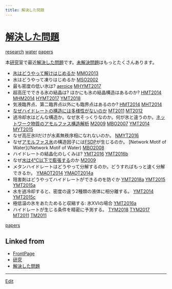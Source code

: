 ```yaml
---
title: 解決した問題
---
```

# [解決した問題](/解決した問題)

[research](/research) [water](/water) [papers](/papers) 

本[研究](/研究)室で最近[解決した問題](/解決した問題)です。[未解決問題](/未解決問題)はもっとたくさんあります。




* [氷はどうやって解けはじめるか](/氷はどうやって解けはじめるか) [MMO2013](/MMO2013)
* 水はどうやって凍りはじめるか [MSO2002](/MSO2002)
* 最も密度の低い氷は? 	[aeroice](/aeroice) [MHYMT2017](/MHYMT2017)
* 超高圧でできる氷の結晶は? ほかにも氷の結晶構造はあるのか? [HMT2014](/HMT2014) [MHM2014](/MHM2014) [HYMT2017](/HYMT2017) [YMT2018](/YMT2018)
* 気液臨界点、第二臨界点以外にも臨界点はあるのか? 		[HMT2014](/HMT2014) [MHT2014](/MHT2014)
* [なぜハイドレートの構造には多様性がないのか](/なぜハイドレートの構造には多様性がないのか) [MT2011](/MT2011) [MT2012](/MT2012)
* 過冷却水はどんな構造か。なぜ氷そっくりなのか。何が氷と違うのか。[ネットワーク物質のアモルファス構造解析](/ネットワーク物質のアモルファス構造解析) [M2009](/M2009) [MBO2007](/MBO2007) [YMT2014](/YMT2014) [MYT2015](/MYT2015)
* なぜ高圧氷IIだけが水素無秩序相になれないのか。 [NMYT2016](/NMYT2016)
* なぜ[アモルファス氷](/アモルファス氷)の構造因子には[FSDP](/FSDP)が生じるのか。	[Network Motif of Water](/Network Motif of Water) [MBO2008](/MBO2008)
* ハイドレートの結晶化のしくみは?	[YMT2016](/YMT2016) [YMT2016b](/YMT2016b)
* なぜ[水は4℃以下で膨張する](/水は4℃以下で膨張する)のか [M2009](/M2009)
* メタンハイドレートはどうやって分解するのか。どうすればもっと速く分解できるか。	[YMAOT2014](/YMAOT2014) [YMAOT2014a](/YMAOT2014a)
* 阻害剤はどうやってハイドレートができるのを防ぐか [YMT2018a](/YMT2018a) [YMT2015](/YMT2015) [YMT2015a](/YMT2015a)
* 水を過冷却すると、密度の違う2種類の液体に相分離する。 [YMT2014](/YMT2014) [YMT2015c](/YMT2015c)
* 極低温の氷をあたためると収縮する: 氷XVIの場合 [YMT2016a](/YMT2016a)
* ハイドレートが生じる条件を精密に予測する。 [TYM2018](/TYM2018) [TYM2017](/TYM2017) [MT2011](/MT2011) [TM2011](/TM2011)



[papers](/papers)





## Linked from

* [FrontPage](/FrontPage)
* [研究](/研究)
* [解決した問題](/解決した問題)


----

[Edit](https://github.com/vitroid/vitroid.github.io/edit/master/MD/解決した問題.md)

